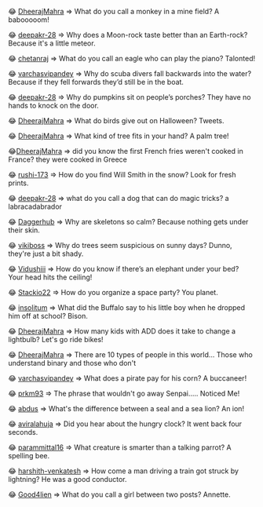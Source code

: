 😂 [DheerajMahra](https://github.com/DheerajMahra)  => What do you call a monkey in a mine field? A babooooom!

 😂 [deepakr-28](https://github.com/deepakr-28)  => Why does a Moon-rock taste better than an Earth-rock? Because it's a little meteor.

 😂 [chetanraj](https://github.com/chetanraj)  => What do you call an eagle who can play the piano? Talonted!

😂 [varchasvipandey](https://github.com/varchasvipandey)  => Why do scuba divers fall backwards into the water? Because if they fell forwards they’d still be in the boat.

😂 [deepakr-28](https://github.com/deepakr-28)  => Why do pumpkins sit on people’s porches? They have no hands to knock on the door.

😂 [DheerajMahra](https://github.com/DheerajMahra)  => What do birds give out on Halloween? Tweets.

😂 [DheerajMahra](https://github.com/DheerajMahra) => What kind of tree fits in your hand? A palm tree!

😂[DheerajMahra](https://github.com/DheerajMahra)  => did you know the first French fries weren't cooked in France? they were cooked in Greece 

😂 [rushi-173](https://github.com/rushi-173) => How do you find Will Smith in the snow? Look for fresh prints.

😂 [deepakr-28](https://github.com/deepakr-28) => what do you call a dog that can do magic tricks? a labracadabrador

😂 [Daggerhub](https://github.com/Daggerhub) => Why are skeletons so calm? Because nothing gets under their skin.

😂 [vikiboss](https://github.com/vikiboss) => Why do trees seem suspicious on sunny days? Dunno, they're just a bit shady.

😂 [Vidushiii](https://github.com/Vidushiii) => How do you know if there’s an elephant under your bed? Your head hits the ceiling!

😂 [Stackio22](https://github.com/Stackio22) => How do you organize a space party? You planet.

😂 [insolitum](https://github.com/insolitum) => What did the Buffalo say to his little boy when he dropped him off at school? Bison.

😂 [DheerajMahra](https://github.com/DheerajMahra) => How many kids with ADD does it take to change a lightbulb? Let's go ride bikes!

😂 [DheerajMahra](https://github.com/DheerajMahra) => There are 10 types of people in this world... Those who understand binary and those who don't

😂 [varchasvipandey](https://github.com/varchasvipandey) => What does a pirate pay for his corn? A buccaneer!

😂 [prkm93](https://github.com/prkm93) => The phrase that wouldn't go away Senpai..... Noticed Me!

😂 [abdus](https://github.com/abdus) => What's the difference between a seal and a sea lion? An ion!

😂 [aviralahuja](https://github.com/aviralahuja) => Did you hear about the hungry clock? It went back four seconds.

😂 [parammittal16](https://github.com/parammittal16) => What creature is smarter than a talking parrot? A spelling bee.

😂 [harshith-venkatesh](https://github.com/harshith-venkatesh ) => How come a man driving a train got struck by lightning? He was a good conductor.

😂 [Good4lien](https://github.com/Good4lien) => What do you call a girl between two posts? Annette.

